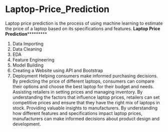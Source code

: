 # Laptop-Price_Prediction
Laptop price prediction is the process of using machine learning to estimate the price of a laptop based on its specifications and features.
**********Laptop Price Prediction*******************

1. Data Importing
2. Data Cleaning
3. EDA
4. Feature Engineering
5. Model Building
6. Creating a Website using API and Bootstrap
7. Deployment
Helping consumers make informed purchasing decisions. By predicting the price of different laptops, consumers can compare their options and choose the best laptop for their budget and needs.
Assisting retailers in setting prices and managing inventory. By understanding the factors that influence laptop prices, retailers can set competitive prices and ensure that they have the right mix of laptops in stock.
Providing valuable insights to manufacturers. By understanding how different features and specifications impact laptop prices, manufacturers can make informed decisions about product design and development.
